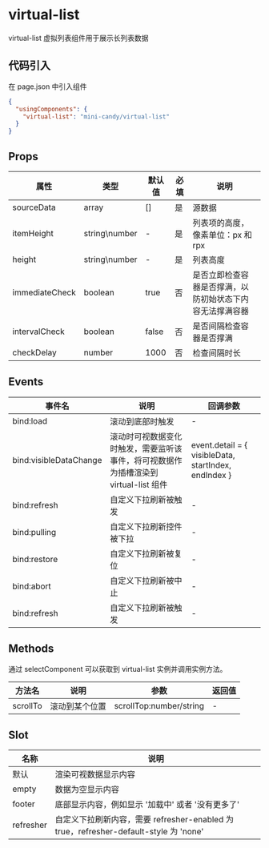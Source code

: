 # virtual-list
virtual-list 虚拟列表组件用于展示长列表数据

## 代码引入
在 page.json 中引入组件
```json
{
  "usingComponents": {
    "virtual-list": "mini-candy/virtual-list"
  }
}
```

## Props
| 属性 | 类型 | 默认值 | 必填 | 说明 |
| ---- | ---- | ------ | -------- | ---- |
| sourceData | array | [] | 是 | 源数据 |
| itemHeight | string\number | - | 是 | 列表项的高度，像素单位：px 和 rpx |
| height | string\number | - | 是 | 列表高度 |
| immediateCheck | boolean | true | 否 | 是否立即检查容器是否撑满，以防初始状态下内容无法撑满容器 |
| intervalCheck | boolean | false | 否 | 是否间隔检查容器是否撑满 |
| checkDelay | number | 1000 | 否 | 检查间隔时长 |

## Events

| 事件名	 | 说明 | 回调参数 |
| ---- | ---- | ----- |
| bind:load | 滚动到底部时触发 | - |
| bind:visibleDataChange | 滚动时可视数据变化时触发，需要监听该事件，将可视数据作为插槽渲染到 virtual-list 组件 | event.detail = { visibleData, startIndex, endIndex } |
| bind:refresh | 自定义下拉刷新被触发	| - |
| bind:pulling | 自定义下拉刷新控件被下拉	| - |
| bind:restore | 自定义下拉刷新被复位		| - |
| bind:abort | 自定义下拉刷新被中止		| - |
| bind:refresh | 自定义下拉刷新被触发	| - |

## Methods
通过 selectComponent 可以获取到 virtual-list 实例并调用实例方法。

| 方法名 | 说明 |	参数 | 返回值 |
| ---- | ---- | ---- | ----- |
| scrollTo | 滚动到某个位置 | scrollTop:number/string | - |

## Slot
| 名称 | 说明 |
| ---- | ---- |
| 默认 | 渲染可视数据显示内容 |
| empty | 数据为空显示内容 |
| footer | 底部显示内容，例如显示 '加载中' 或者 '没有更多了' |
| refresher | 自定义下拉刷新内容，需要 refresher-enabled 为 true，refresher-default-style 为 'none' |